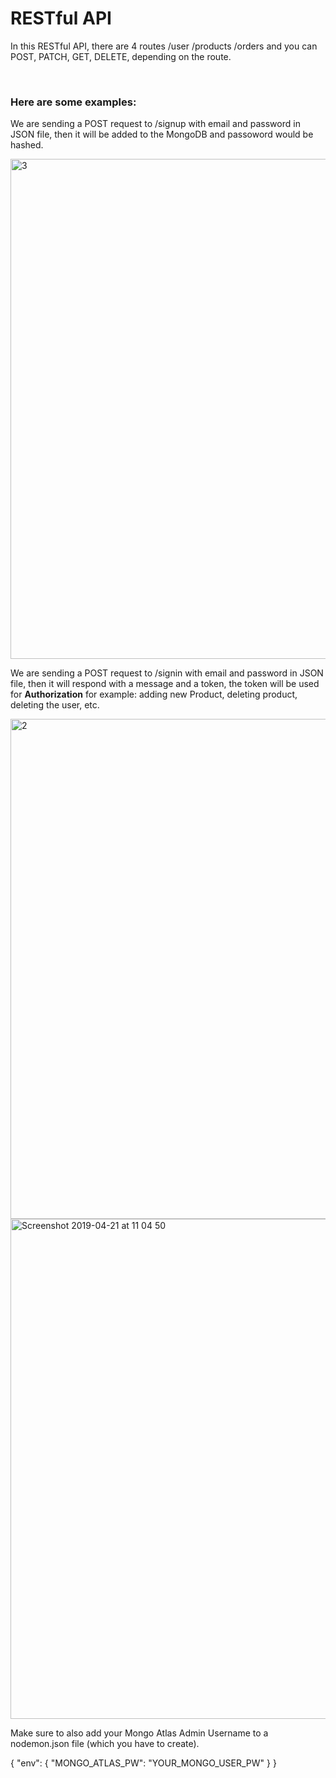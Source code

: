 <h1> RESTful API</h1>

<p>In this RESTful API, there are 4 routes /user /products /orders and you can POST, PATCH, GET, DELETE, depending on the route.</p>

<br/>
<h3> Here are some examples: </h3>
<p> We are sending a POST request to /signup with email and password in JSON file, then it will be added to the MongoDB and passoword would be hashed. </p>

<img width="800" alt="3" src="https://user-images.githubusercontent.com/25881325/56637180-4a901080-666b-11e9-95f6-63b6c31c0ff4.png">

<p> We are sending a POST request to /signin with email and password in JSON file, then it will respond with a message and a token, 
the token will be used for <b>Authorization</b> for example:
 adding new Product, deleting product, deleting the user, etc.</p>

<img width="800" alt="2" src="https://user-images.githubusercontent.com/25881325/56637182-4a901080-666b-11e9-9bc3-5b308d97f605.png">
<img width="800" alt="Screenshot 2019-04-21 at 11 04 50" src="https://user-images.githubusercontent.com/25881325/56637183-4a901080-666b-11e9-9fce-4c4d728513ca.png">

Make sure to also add your Mongo Atlas Admin Username to a nodemon.json file (which you have to create).

{
    "env": {
        "MONGO_ATLAS_PW": "YOUR_MONGO_USER_PW"
    }
}
